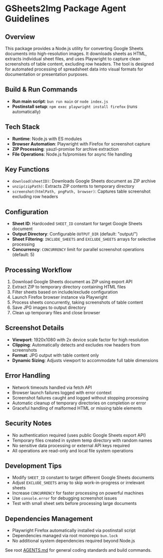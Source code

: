 # GSheets2Img Package Agent Guidelines

## Overview

This package provides a Node.js utility for converting Google Sheets documents into high-resolution images. It downloads sheets as HTML, extracts individual sheet files, and uses Playwright to capture clean screenshots of table content, excluding row headers. The tool is designed for automated processing of spreadsheet data into visual formats for documentation or presentation purposes.

## Build & Run Commands

- **Run main script**: `bun run main` or `node index.js`
- **Postinstall setup**: `npm exec playwright install firefox` (runs automatically)

## Tech Stack

- **Runtime**: Node.js with ES modules
- **Browser Automation**: Playwright with Firefox for screenshot capture
- **ZIP Processing**: yauzl-promise for archive extraction
- **File Operations**: Node.js fs/promises for async file handling

## Key Functions

- `download(sheetID)`: Downloads Google Sheets document as ZIP archive
- `unzip(zipPath)`: Extracts ZIP contents to temporary directory
- `screenshot(htmlPath, pngPath, browser)`: Captures table screenshot excluding row headers

## Configuration

- **Sheet ID**: Hardcoded `SHEET_ID` constant for target Google Sheets document
- **Output Directory**: Configurable `OUTPUT_DIR` (default: "output/")
- **Sheet Filtering**: `INCLUDE_SHEETS` and `EXCLUDE_SHEETS` arrays for selective processing
- **Concurrency**: `CONCURRENCY` limit for parallel screenshot operations (default: 5)

## Processing Workflow

1. Download Google Sheets document as ZIP using export API
2. Extract ZIP to temporary directory containing HTML files
3. Filter sheets based on include/exclude configuration
4. Launch Firefox browser instance via Playwright
5. Process sheets concurrently, taking screenshots of table content
6. Save JPG images to output directory
7. Clean up temporary files and close browser

## Screenshot Details

- **Viewport**: 1920x1080 with 2x device scale factor for high resolution
- **Clipping**: Automatically detects and excludes row headers from screenshots
- **Format**: JPG output with table content only
- **Dynamic Sizing**: Adjusts viewport to accommodate full table dimensions

## Error Handling

- Network timeouts handled via fetch API
- Browser launch failures logged with error context
- Screenshot failures caught and logged without stopping processing
- Automatic cleanup of temporary directories on completion or error
- Graceful handling of malformed HTML or missing table elements

## Security Notes

- No authentication required (uses public Google Sheets export API)
- Temporary files created in system temp directory with random names
- No sensitive data processing or external API keys required
- All operations are read-only and local file system operations

## Development Tips

- Modify `SHEET_ID` constant to target different Google Sheets documents
- Adjust `EXCLUDE_SHEETS` array to skip work-in-progress or irrelevant sheets
- Increase `CONCURRENCY` for faster processing on powerful machines
- Use `console.error` for debugging screenshot issues
- Test with small sheet sets before processing large documents

## Dependencies Management

- Playwright Firefox automatically installed via postinstall script
- Dependencies managed via root monorepo `bun.lock`
- No additional system dependencies required beyond Node.js

See root [AGENTS.md](../../AGENTS.md) for general coding standards and build commands.
